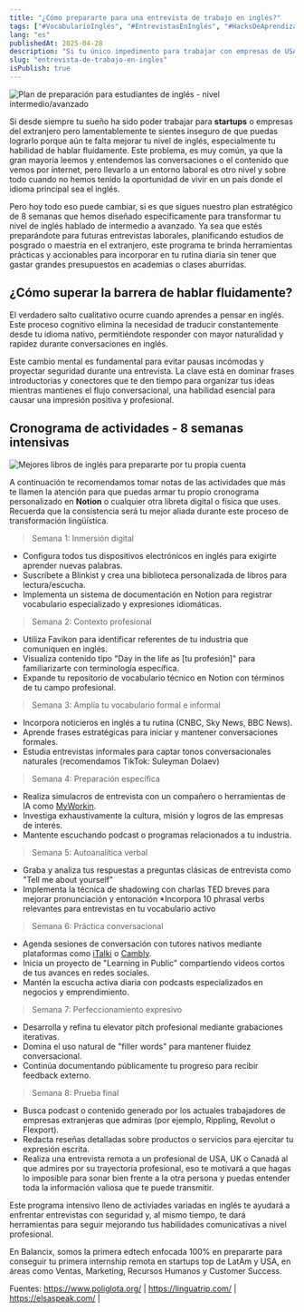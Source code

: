 ```yaml
---
title: "¿Cómo prepararte para una entrevista de trabajo en inglés?"
tags: ["#VocabularioInglés", "#EntrevistasEnInglés", "#HacksDeAprendizaje📚"]
lang: "es"
publishedAt: 2025-04-28
description: "Si tu único impedimento para trabajar con empresas de USA o Europa es el dominio del idioma inglés, especialmente tu habilidad para hablar fluidamente, entonces nuestro plan de 8 semanas te ayudará a pasar de un nivel intermedio a avanzado con actividades variadas y que puedas incluir fácilmente en tu rutina diaria."
slug: "entrevista-de-trabajo-en-ingles"
isPublish: true
---
```


![Plan de preparación para estudiantes de inglés - nivel intermedio/avanzado](/blog-imgs/plan-de-preparacion-ingles.jpg)

Si desde siempre tu sueño ha sido poder trabajar para **startups** o empresas del extranjero pero lamentablemente te sientes inseguro de que puedas lograrlo porque aún te falta mejorar tu nivel de inglés, especialmente tu habilidad de hablar fluidamente. Este problema, es muy común, ya que la gran mayoría leemos y entendemos las conversaciones o el contenido que vemos por internet, pero llevarlo a un entorno laboral es otro nivel y sobre todo cuando no hemos tenido la oportunidad de vivir en un país donde el idioma principal sea el inglés.

Pero hoy todo eso puede cambiar, si es que sigues nuestro plan estratégico de 8 semanas que hemos diseñado específicamente para transformar tu nivel de inglés hablado de intermedio a avanzado. Ya sea que estés preparándote para futuras entrevistas laborales, planificando estudios de posgrado o maestría en el extranjero, este programa te brinda herramientas prácticas y accionables para incorporar en tu rutina diaria sin tener que gastar grandes presupuestos en academias o clases aburridas.

## ¿Cómo superar la barrera de hablar fluidamente?

El verdadero salto cualitativo ocurre cuando aprendes a pensar en inglés. Este proceso cognitivo elimina la necesidad de traducir constantemente desde tu idioma nativo, permitiéndote responder con mayor naturalidad y rapidez durante conversaciones en inglés.

Este cambio mental es fundamental para evitar pausas incómodas y proyectar seguridad durante una entrevista. La clave está en dominar frases introductorias y conectores que te den tiempo para organizar tus ideas mientras mantienes el flujo conversacional, una habilidad esencial para causar una impresión positiva y profesional.

## Cronograma de actividades - 8 semanas intensivas

![Mejores libros de inglés para prepararte por tu propia cuenta](/blog-imgs/English-books-training.jpg)

A continuación te recomendamos tomar notas de las actividades que más te llamen la atención para que puedas armar tu propio cronograma personalizado en **Notion** o cualquier otra libreta digital o física que uses. Recuerda que la consistencia será tu mejor aliada durante este proceso de transformación lingüística.

> Semana 1: Inmersión digital

* Configura todos tus dispositivos electrónicos en inglés para exigirte aprender nuevas palabras.
* Suscríbete a Blinkist y crea una biblioteca personalizada de libros para lectura/escucha.
* Implementa un sistema de documentación en Notion para registrar vocabulario especializado y expresiones idiomáticas.

> Semana 2: Contexto profesional

* Utiliza Favikon para identificar referentes de tu industria que comuniquen en inglés.
* Visualiza contenido tipo "Day in the life as [tu profesión]" para familiarizarte con terminología específica.
* Expande tu repositorio de vocabulario técnico en Notion con términos de tu campo profesional.

> Semana 3: Amplía tu vocabulario formal e informal

* Incorpora noticieros en inglés a tu rutina (CNBC, Sky News, BBC News).
* Aprende frases estratégicas para iniciar y mantener conversaciones formales.
* Estudia entrevistas informales para captar tonos conversacionales naturales (recomendamos TikTok: Suleyman Dolaev)

> Semana 4: Preparación específica

* Realiza simulacros de entrevista con un compañero o herramientas de IA como [MyWorkin](https://www.workin2.com/).
* Investiga exhaustivamente la cultura, misión y logros de las empresas de interés.
* Mantente escuchando podcast o programas relacionados a tu industria.

> Semana 5: Autoanalítica verbal

* Graba y analiza tus respuestas a preguntas clásicas de entrevista como "Tell me about yourself"
* Implementa la técnica de shadowing con charlas TED breves para mejorar pronunciación y entonación
*Incorpora 10 phrasal verbs relevantes para entrevistas en tu vocabulario activo

> Semana 6: Práctica conversacional

* Agenda sesiones de conversación con tutores nativos mediante plataformas como [iTalki](https://www.italki.com/) o [Cambly](https://www.cambly.com/).
* Inicia un proyecto de "Learning in Public" compartiendo videos cortos de tus avances en redes sociales.
* Mantén la escucha activa diaria con podcasts especializados en negocios y emprendimiento.

> Semana 7: Perfeccionamiento expresivo

* Desarrolla y refina tu elevator pitch profesional mediante grabaciones iterativas.
* Domina el uso natural de "filler words" para mantener fluidez conversacional.
* Continúa documentando públicamente tu progreso para recibir feedback externo.

> Semana 8: Prueba final

* Busca podcast o contenido generado por los actuales trabajadores de empresas extranjeras que admiras (por ejemplo, Rippling, Revolut o Flexport).
* Redacta reseñas detalladas sobre productos o servicios para ejercitar tu expresión escrita.
* Realiza una entrevista remota a un profesional de USA, UK o Canadá al que admires por su trayectoria profesional, eso te motivará a que hagas lo imposible para sonar bien frente a la otra persona y puedas entender toda la información valiosa que te puede transmitir.

Este programa intensivo lleno de activiades variadas en inglés te ayudará a enfrentar entrevistas con seguridad y, al mismo tiempo, te dará herramientas para seguir mejorando tus habilidades comunicativas a nivel profesional.

En Balancix, somos la primera edtech enfocada 100% en prepararte para conseguir tu primera internship remota en startups top de LatAm y USA, en áreas como Ventas, Marketing, Recursos Humanos y Customer Success.

Fuentes: 
https://www.poliglota.org/ |
https://linguatrip.com/ |
https://elsaspeak.com/ |